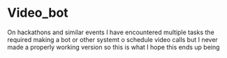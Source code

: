 # Video_bot
On hackathons and similar events I have encountered multiple tasks the required making a bot or other systemt o schedule video calls but I never made a properly working version so this is what I hope this ends up being
